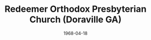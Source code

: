 ---
date: &id001 1968-04-18
end_date: null
location:
  address: 3930 Chamblee-Tucker Road
  city: Doraville
  state: GA
minister:
- end: 1973-01-01
  name: Elmer Dortzbach
  start: 1968-04-18
  type: Pastor
- end: 2009-01-01
  name: Thomas Champness
  start: 1974-01-01
  type: Pastor
- end: 2015-01-01
  name: S. Scott Willet
  start: 2009-01-01
  type: Pastor
ministers:
- Elmer Dortzbach
- Thomas Champness
- S. Scott Willet
name: Redeemer Orthodox Presbyterian Church
names:
- end: null
  name: Redeemer Orthodox Presbyterian Church
  start: 1968-04-18
origination_date: *id001
raw_data: 'GA Doraville

  Redeemer Orthodox Presbyterian Church  (April 18, 1968- )

  3930 Chamblee-Tucker Road, Doraville

  Pastors: Elmer Dortzbach, 1968-73

  Thomas Champness, 1974-2009

  S. Scott Willet, 2009-15

  '
received_from: null
states:
- GA
status:
  active: true
  end_date: null
  reason: null
  received_from: null
  withdrawal_to: null
title: Redeemer Orthodox Presbyterian Church (Doraville GA)
year_established:
- 1968

---